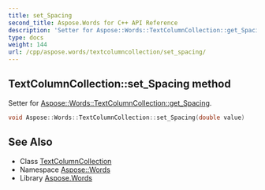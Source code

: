 ```yaml
---
title: set_Spacing
second_title: Aspose.Words for C++ API Reference
description: 'Setter for Aspose::Words::TextColumnCollection::get_Spacing.'
type: docs
weight: 144
url: /cpp/aspose.words/textcolumncollection/set_spacing/
---
```

## TextColumnCollection::set_Spacing method


Setter for [Aspose::Words::TextColumnCollection::get_Spacing](../get_spacing/).

```cpp
void Aspose::Words::TextColumnCollection::set_Spacing(double value)
```

## See Also

* Class [TextColumnCollection](../)
* Namespace [Aspose::Words](../../)
* Library [Aspose.Words](../../../)
